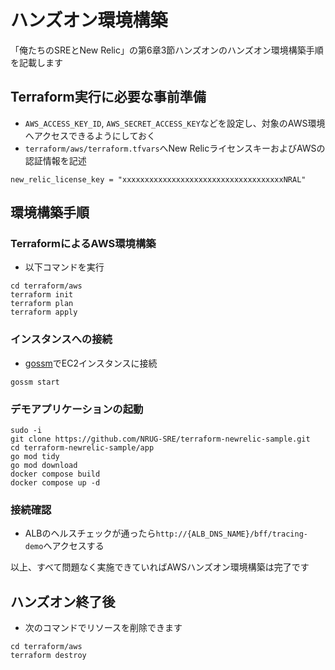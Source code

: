 # ハンズオン環境構築

「俺たちのSREとNew Relic」の第6章3節ハンズオンのハンズオン環境構築手順を記載します

## Terraform実行に必要な事前準備
- `AWS_ACCESS_KEY_ID`, `AWS_SECRET_ACCESS_KEY`などを設定し、対象のAWS環境へアクセスできるようにしておく
- `terraform/aws/terraform.tfvars`へNew RelicライセンスキーおよびAWSの認証情報を記述

```text
new_relic_license_key = "xxxxxxxxxxxxxxxxxxxxxxxxxxxxxxxxxxxxNRAL"
```

## 環境構築手順
### TerraformによるAWS環境構築
- 以下コマンドを実行
 
```shell
cd terraform/aws
terraform init
terraform plan
terraform apply
```

### インスタンスへの接続
- [gossm](https://github.com/gjbae1212/gossm)でEC2インスタンスに接続

```shell
gossm start
```

### デモアプリケーションの起動
```shell
sudo -i
git clone https://github.com/NRUG-SRE/terraform-newrelic-sample.git
cd terraform-newrelic-sample/app
go mod tidy
go mod download
docker compose build
docker compose up -d
```

### 接続確認
- ALBのヘルスチェックが通ったら`http://{ALB_DNS_NAME}/bff/tracing-demo`へアクセスする


以上、すべて問題なく実施できていればAWSハンズオン環境構築は完了です

## ハンズオン終了後
- 次のコマンドでリソースを削除できます

```shell
cd terraform/aws
terraform destroy
```

